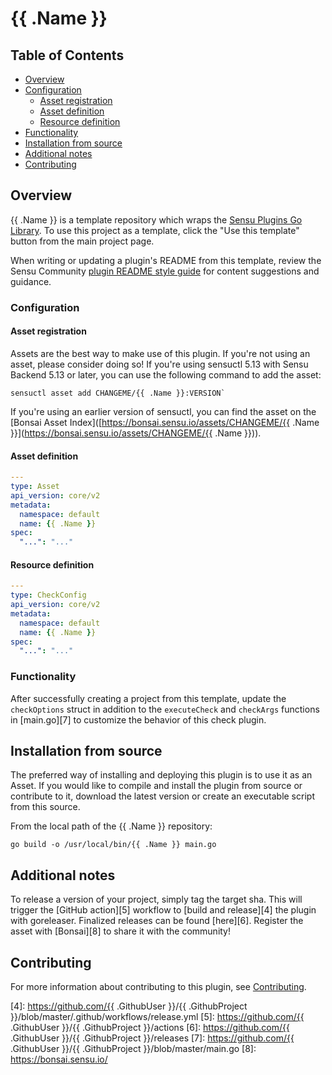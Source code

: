 # {{ .Name }}

## Table of Contents
- [Overview](#overview)
- [Configuration](#configuration)
  - [Asset registration](#asset-registration)
  - [Asset definition](#asset-definition)
  - [Resource definition](#resource-definition)
- [Functionality](#functionality)
- [Installation from source](#installation-from-source)
- [Additional notes](#additional-notes)
- [Contributing](#contributing)

## Overview
{{ .Name }} is a template repository which wraps the [Sensu Plugins Go Library][2].
To use this project as a template, click the "Use this template" button from the main project page.

When writing or updating a plugin's README from this template, review the Sensu Community
[plugin README style guide][3] for content suggestions and guidance.

### Configuration

#### Asset registration

Assets are the best way to make use of this plugin. If you're not using an asset, please consider
doing so! If you're using sensuctl 5.13 with Sensu Backend 5.13 or later, you can use the following
command to add the asset:

```
sensuctl asset add CHANGEME/{{ .Name }}:VERSION`
```

If you're using an earlier version of sensuctl, you can find the asset on the [Bonsai Asset Index]([https://bonsai.sensu.io/assets/CHANGEME/{{ .Name }}](https://bonsai.sensu.io/assets/CHANGEME/{{ .Name }})).

#### Asset definition

```yml
---
type: Asset
api_version: core/v2
metadata:
  namespace: default
  name: {{ .Name }}
spec:
  "...": "..."
```

#### Resource definition

```yml
---
type: CheckConfig
api_version: core/v2
metadata:
  namespace: default
  name: {{ .Name }}
spec:
  "...": "..."
```

### Functionality

After successfully creating a project from this template, update the `checkOptions` struct in
addition to the `executeCheck` and `checkArgs` functions in [main.go][7] to customize the behavior
of this check plugin.

## Installation from source

The preferred way of installing and deploying this plugin is to use it as an Asset. If you would
like to compile and install the plugin from source or contribute to it, download the latest version
or create an executable script from this source.

From the local path of the {{ .Name }} repository:

```
go build -o /usr/local/bin/{{ .Name }} main.go
```

## Additional notes

To release a version of your project, simply tag the target sha. This will trigger the [GitHub action][5]
workflow to [build and release][4] the plugin with goreleaser. Finalized releases can be found [here][6].
Register the asset with [Bonsai][8] to share it with the community!

## Contributing

For more information about contributing to this plugin, see [Contributing][1].

[1]: https://github.com/sensu/sensu-go/blob/master/CONTRIBUTING.md
[2]: github.com/sensu-community/sensu-plugin-sdk
[3]: https://github.com/sensu-plugins/community/blob/master/PLUGIN_STYLEGUIDE.md
[4]: https://github.com/{{ .GithubUser }}/{{ .GithubProject }}/blob/master/.github/workflows/release.yml
[5]: https://github.com/{{ .GithubUser }}/{{ .GithubProject }}/actions
[6]: https://github.com/{{ .GithubUser }}/{{ .GithubProject }}/releases
[7]: https://github.com/{{ .GithubUser }}/{{ .GithubProject }}/blob/master/main.go
[8]: https://bonsai.sensu.io/